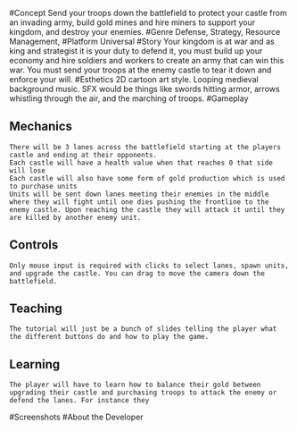 #Concept
    Send your troops down the battlefield to protect your castle from an invading army, build gold mines and hire miners to support your kingdom, and destroy your enemies.
#Genre
	Defense, Strategy, Resource Management,
#Platform
	Universal
#Story
    Your kingdom is at war and as king and strategist it is your duty to defend it, you must build up your economy and hire soldiers and workers to create an army that can win this war. You must send your troops at the enemy castle to tear it down and enforce your will.
#Esthetics
    2D cartoon art style.
    Looping medieval background music.
    SFX would be things like swords hitting armor, arrows whistling through the air, and the marching of troops.
#Gameplay 
##  Mechanics
    There will be 3 lanes across the battlefield starting at the players castle and ending at their opponents.
    Each castle will have a health value when that reaches 0 that side will lose
    Each castle will also have some form of gold production which is used to purchase units
    Units will be sent down lanes meeting their enemies in the middle where they will fight until one dies pushing the frontline to the enemy castle. Upon reaching the castle they will attack it until they are killed by another enemy unit.
##	Controls
    Only mouse input is required with clicks to select lanes, spawn units, and upgrade the castle. You can drag to move the camera down the battlefield.
##	Teaching
    The tutorial will just be a bunch of slides telling the player what the different buttons do and how to play the game.
##	Learning
    The player will have to learn how to balance their gold between upgrading their castle and purchasing troops to attack the enemy or defend the lanes. For instance they 
#Screenshots
#About the Developer